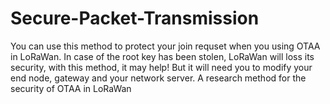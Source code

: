 # Secure-Packet-Transmission
You can use this method to protect your join requset when you using OTAA in LoRaWan.
In case of the root key has been stolen, LoRaWan will loss its security, with this method, it may help!
But it will need you to modify your end node, gateway and your network server.
A research method for the security of OTAA in LoRaWan
